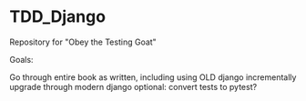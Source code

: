 # TDD_Django
Repository for "Obey the Testing Goat" 

Goals:

Go through entire book as written, including using OLD django
incrementally upgrade through modern django
optional: convert tests to pytest?

